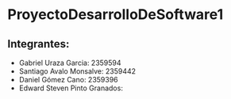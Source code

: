 # ProyectoDesarrolloDeSoftware1
## Integrantes:
- Gabriel Uraza Garcia: 2359594
- Santiago Avalo Monsalve: 2359442
- Daniel Gómez Cano: 2359396
- Edward Steven Pinto Granados:
